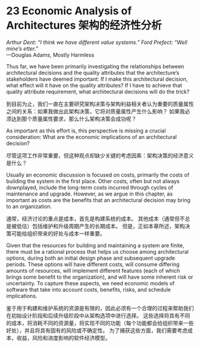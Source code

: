 23 Economic Analysis of Architectures 架构的经济性分析
===

_Arthur Dent: “I think we have different value systems.” Ford Prefect: “Well mine’s  etter.”_  
—Douglas Adams, Mostly Harmless

Thus far, we have been primarily investigating the relationships between architectural decisions and the quality attributes that the architecture’s stakeholders have deemed important: If I make this architectural decision, what effect will it have on the quality attributes? If I have to achieve that quality attribute requirement, what architectural decisions will do the trick?

到目前为止，我们一直在主要研究架构决策与架构利益相关者认为重要的质量属性之间的关系：如果我做出此架构决策，它将对质量属性产生什么影响？ 如果我必须达到那个质量属性要求，那么什么架构决策会成功呢？

As important as this effort is, this perspective is missing a crucial consideration: What are the economic implications of an architectural decision?

尽管这项工作非常重要，但这种观点却缺少关键的考虑因素：架构决策的经济意义是什么？

Usually an economic discussion is focused on costs, primarily the costs of building the system in the first place. Other costs, often but not always downplayed, include the long-term costs incurred through cycles of maintenance and upgrade. However, as we argue in this chapter, as important as costs are the benefits that an architectural decision may bring to an organization.

通常，经济讨论的重点是成本，首先是构建系统的成本。 其他成本（通常但不总是被低估）包括维护和升级周期产生的长期成本。 但是，正如本章所述，架构决策可能给组织带来的好处与成本一样重要。

Given that the resources for building and maintaining a system are finite, there must be a rational process that helps us choose among architectural options, during both an initial design phase and subsequent upgrade periods. These options will have different costs, will consume differing amounts of resources, will implement different features (each of which brings some benefit to the organization), and will have some inherent risk or uncertainty. To capture these aspects, we need economic models of software that take into account costs, benefits, risks, and schedule implications.

鉴于用于构建和维护系统的资源是有限的，因此必须有一个合理的过程来帮助我们在初始设计阶段和后续升级阶段中从架构选项中进行选择。 这些选择将具有不同的成本，将消耗不同的资源量，将实现不同的功能（每个功能都会给组织带来一些好处），并且将具有固有的风险或不确定性。 为了捕获这些方面，我们需要考虑成本，收益，风险和进度影响的软件经济模型。
